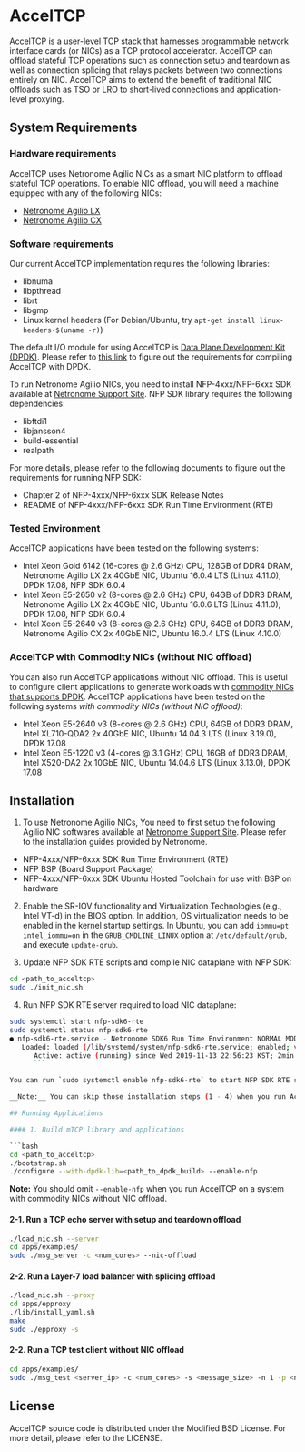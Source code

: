 # AccelTCP

AccelTCP is a user-level TCP stack that harnesses programmable network interface cards (or NICs) as a TCP protocol accelerator. AccelTCP can offload stateful TCP operations such as connection setup and teardown as well as connection splicing that relays packets between two connections entirely on NIC. AccelTCP aims to extend the benefit of traditional NIC offloads such as TSO or LRO to short-lived connections and application-level proxying.


## System Requirements

### Hardware requirements

AccelTCP uses Netronome Agilio NICs as a smart NIC platform to offload stateful TCP operations. To enable NIC offload, you will need a machine equipped with any of the following NICs:

* [Netronome Agilio LX](https://www.netronome.com/products/agilio-lx/)
* [Netronome Agilio CX](https://www.netronome.com/products/agilio-cx/)

### Software requirements

Our current AccelTCP implementation requires the following libraries:

* libnuma
* libpthread
* librt
* libgmp
* Linux kernel headers (For Debian/Ubuntu, try `apt-get install linux-headers-$(uname -r)`)

The default I/O module for using AccelTCP is [Data Plane Development Kit (DPDK)](https://www.dpdk.org/). Please refer to [this link](https://doc.dpdk.org/guides/linux_gsg/sys_reqs.html) to figure out the requirements for compiling AccelTCP with DPDK.

To run Netronome Agilio NICs, you need to install NFP-4xxx/NFP-6xxx SDK available at [Netronome Support Site](https://support.netronome.com/index.php). NFP SDK library requires the following dependencies:

* libftdi1
* libjansson4
* build-essential
* realpath

For more details, please refer to the following documents to figure out the requirements for running NFP SDK:
* Chapter 2 of NFP-4xxx/NFP-6xxx SDK Release Notes
* README of NFP-4xxx/NFP-6xxx SDK Run Time Environment (RTE)

### Tested Environment

AccelTCP applications have been tested on the following systems:

* Intel Xeon Gold 6142 (16-cores @ 2.6 GHz) CPU, 128GB of DDR4 DRAM, Netronome Agilio LX 2x 40GbE NIC, Ubuntu 16.0.4 LTS (Linux 4.11.0), DPDK 17.08, NFP SDK 6.0.4
* Intel Xeon E5-2650 v2 (8-cores @ 2.6 GHz) CPU, 64GB of DDR3 DRAM, Netronome Agilio LX 2x 40GbE NIC, Ubuntu 16.0.6 LTS (Linux 4.11.0), DPDK 17.08, NFP SDK 6.0.4
* Intel Xeon E5-2640 v3 (8-cores @ 2.6 GHz) CPU, 64GB of DDR3 DRAM, Netronome Agilio CX 2x 40GbE NIC, Ubuntu 16.0.4 LTS (Linux 4.10.0)

### AccelTCP with Commodity NICs (without NIC offload)

You can also run AccelTCP applications without NIC offload. This is useful to configure client applications to generate workloads with [commodity NICs that supports DPDK](http://core.dpdk.org/supported/).
AccelTCP applications have been tested on the following systems *with commodity NICs (without NIC offload)*:

* Intel Xeon E5-2640 v3 (8-cores @ 2.6 GHz) CPU, 64GB of DDR3 DRAM, Intel XL710-QDA2 2x 40GbE NIC, Ubuntu 14.04.3 LTS (Linux 3.19.0), DPDK 17.08
* Intel Xeon E5-1220 v3 (4-cores @ 3.1 GHz) CPU, 16GB of DDR3 DRAM, Intel X520-DA2 2x 10GbE NIC, Ubuntu 14.04.6 LTS (Linux 3.13.0), DPDK 17.08


## Installation

1. To use Netronome Agilio NICs, You need to first setup the following Agilio NIC softwares available at [Netronome Support Site](https://support.netronome.com/index.php). Please refer to the installation guides provided by Netronome.
* NFP-4xxx/NFP-6xxx SDK Run Time Environment (RTE)
* NFP BSP (Board Support Package)
* NFP-4xxx/NFP-6xxx SDK Ubuntu Hosted Toolchain for use with BSP on hardware

2. Enable the SR-IOV functionality and Virtualization Technologies (e.g., Intel VT-d) in the BIOS option. In addition, OS virtualization needs to be enabled in the kernel startup settings. In Ubuntu, you can add `iommu=pt intel_iommu=on` in the `GRUB_CMDLINE_LINUX` option at `/etc/default/grub`, and execute `update-grub`.

3. Update NFP SDK RTE scripts and compile NIC dataplane with NFP SDK:
```bash
cd <path_to_acceltcp>
sudo ./init_nic.sh
```

4. Run NFP SDK RTE server required to load NIC dataplane:
```bash
sudo systemctl start nfp-sdk6-rte
sudo systemctl status nfp-sdk6-rte
● nfp-sdk6-rte.service - Netronome SDK6 Run Time Environment NORMAL MODE
   Loaded: loaded (/lib/systemd/system/nfp-sdk6-rte.service; enabled; vendor preset: enabled)
      Active: active (running) since Wed 2019-11-13 22:56:23 KST; 2min 44s ago
	  ```

You can run `sudo systemctl enable nfp-sdk6-rte` to start NFP SDK RTE server automatically on reboot.

__Note:__ You can skip those installation steps (1 - 4) when you run AccelTCP on a system with commodity NICs.

## Running Applications

#### 1. Build mTCP library and applications

```bash
cd <path_to_acceltcp>
./bootstrap.sh
./configure --with-dpdk-lib=<path_to_dpdk_build> --enable-nfp
```
__Note:__ You should omit `--enable-nfp` when you run AccelTCP on a system with commodity NICs without NIC offload.

#### 2-1. Run a TCP echo server with setup and teardown offload

```bash
./load_nic.sh --server
cd apps/examples/
sudo ./msg_server -c <num_cores> --nic-offload
```

#### 2-2. Run a Layer-7 load balancer with splicing offload

```bash
./load_nic.sh --proxy
cd apps/epproxy
./lib/install_yaml.sh
make
sudo ./epproxy -s
```

#### 2-2. Run a TCP test client without NIC offload

```bash
cd apps/examples/
sudo ./msg_test <server_ip> -c <num_cores> -s <message_size> -n 1 -p <num_concurrent_conns>
```

## License
AccelTCP source code is distributed under the Modified BSD License. For more detail, please refer to the LICENSE.
